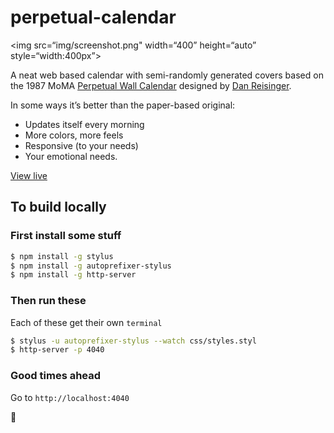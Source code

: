 # perpetual-calendar

<img src=“img/screenshot.png" width=“400” height=“auto” style=“width:400px”>

A neat web based calendar with semi-randomly generated covers based on the 1987 MoMA [Perpetual Wall Calendar][moma] designed by [Dan Reisinger][dan].

In some ways it’s better than the paper-based original:

- Updates itself every morning
- More colors, more feels
- Responsive (to your needs)
- Your emotional needs.

[View live][project]

## To build locally

### First install some stuff

```bash
$ npm install -g stylus
$ npm install -g autoprefixer-stylus
$ npm install -g http-server
```

### Then run these

Each of these get their own `terminal`

```bash
$ stylus -u autoprefixer-stylus --watch css/styles.styl
$ http-server -p 4040
```

### Good times ahead

Go to `http://localhost:4040`

🏩

[moma]:http://www.momastore.org/museum/moma/ProductDisplay?storeId=10001&catalogId=10451&langId=-1&categoryId=11526&parent_category_rn=26674&productId=164102&keyWord=Perpetual%20Wall%20Calendar&purpose=crawl
[dan]:http://www.google.com/url?sa=t&rct=j&q=&esrc=s&source=web&cd=2&cad=rja&uact=8&ved=0CCYQFjAB&url=http%3A%2F%2Fen.wikipedia.org%2Fwiki%2FDan_Reisinger&ei=ZGnOVOD1K4HSggSXw4C4DQ&usg=AFQjCNFcWW9T8s2MyeETAoJgToMmwBSDmA&sig2=GowrpeNUN2CX6crhw-u_fw&bvm=bv.85076809,d.eXY
[project]:http://pketh.org/perpetual-calendar/